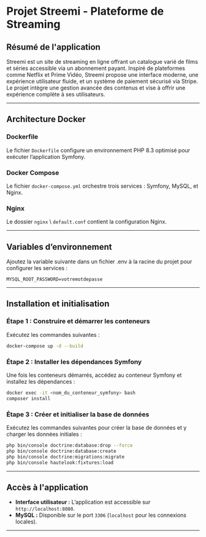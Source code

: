 # Projet Streemi - Plateforme de Streaming  

## **Résumé de l'application**  
Streemi est un site de streaming en ligne offrant un catalogue varié de films et séries accessible via un abonnement payant. Inspiré de plateformes comme Netflix et Prime Vidéo, Streemi propose une interface moderne, une expérience utilisateur fluide, et un système de paiement sécurisé via Stripe. Le projet intègre une gestion avancée des contenus et vise à offrir une expérience complète à ses utilisateurs.  

---

## **Architecture Docker**  

### **Dockerfile**  
Le fichier `Dockerfile` configure un environnement PHP 8.3 optimisé pour exécuter l’application Symfony.

### **Docker Compose**  
Le fichier `docker-compose.yml` orchestre trois services : Symfony, MySQL, et Nginx.  

### **Nginx**  
Le dossier `nginx` \ `default.conf` contient la configuration Nginx.

---

## **Variables d’environnement**  
Ajoutez la variable suivante dans un fichier .env à la racine du projet pour configurer les services :  

```env
MYSQL_ROOT_PASSWORD=votremotdepasse
```

---

## **Installation et initialisation**  

### **Étape 1 : Construire et démarrer les conteneurs**  
Exécutez les commandes suivantes :  

```bash
docker-compose up -d --build
```

### **Étape 2 : Installer les dépendances Symfony**  
Une fois les conteneurs démarrés, accédez au conteneur Symfony et installez les dépendances :  

```bash
docker exec -it <nom_du_conteneur_symfony> bash
composer install
```

### **Étape 3 : Créer et initialiser la base de données**  
Exécutez les commandes suivantes pour créer la base de données et y charger les données initiales :  

```bash
php bin/console doctrine:database:drop --force
php bin/console doctrine:database:create
php bin/console doctrine:migrations:migrate
php bin/console hautelook:fixtures:load
```

---

## **Accès à l'application**  

- **Interface utilisateur :** L’application est accessible sur `http://localhost:8080`.  
- **MySQL :** Disponible sur le port `3306` (`localhost` pour les connexions locales).  
---